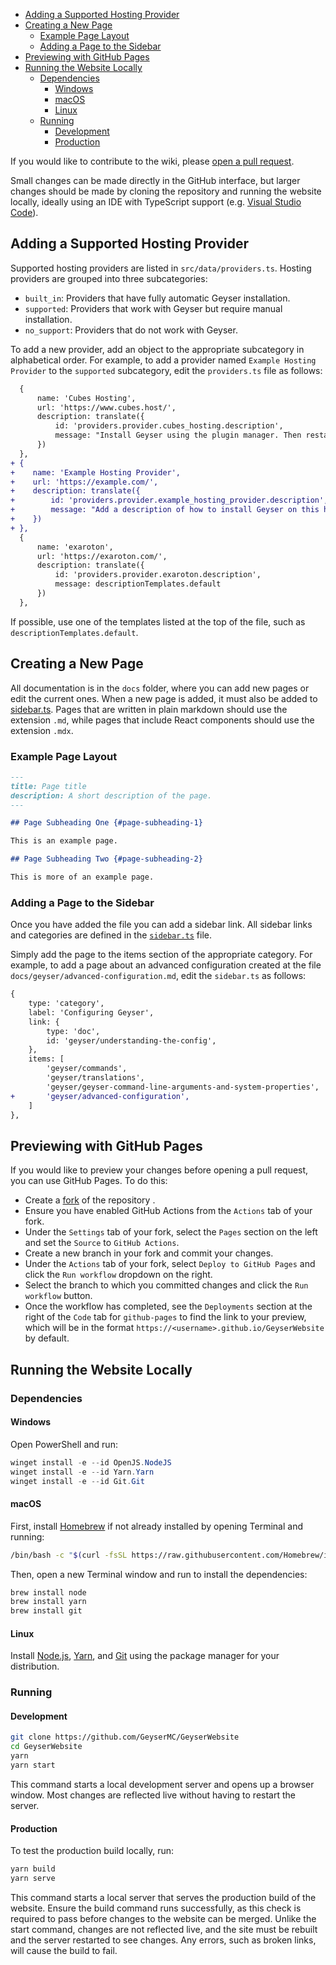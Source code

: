 - [Adding a Supported Hosting Provider](#adding-a-supported-hosting-provider)
- [Creating a New Page](#creating-a-new-page)
   * [Example Page Layout](#example-page-layout)
   * [Adding a Page to the Sidebar](#adding-a-page-to-the-sidebar)
- [Previewing with GitHub Pages](#previewing-with-github-pages)
- [Running the Website Locally](#running-the-website-locally)
   * [Dependencies](#dependencies)
      + [Windows](#windows)
      + [macOS](#macos)
      + [Linux](#linux)
   * [Running](#running)
      + [Development](#development)
      + [Production](#production)

If you would like to contribute to the wiki, please [open a pull request](https://github.com/GeyserMC/GeyserWebsite/pulls).

Small changes can be made directly in the GitHub interface, but larger changes should be made by cloning the repository and running the website locally, ideally using an IDE with TypeScript support (e.g. [Visual Studio Code](https://code.visualstudio.com/)).

## Adding a Supported Hosting Provider

Supported hosting providers are listed in `src/data/providers.ts`. Hosting providers are grouped into three subcategories:

- `built_in`: Providers that have fully automatic Geyser installation.
- `supported`: Providers that work with Geyser but require manual installation.
- `no_support`: Providers that do not work with Geyser.

To add a new provider, add an object to the appropriate subcategory in alphabetical order. For example, to add a provider named `Example Hosting Provider` to the `supported` subcategory, edit the `providers.ts` file as follows:

```diff
  {
      name: 'Cubes Hosting',
      url: 'https://www.cubes.host/',
      description: translate({
          id: 'providers.provider.cubes_hosting.description',
          message: "Install Geyser using the plugin manager. Then restart the server and Geyser will run on an additional port - you can check it in the server console. Geyser-Standalone can be set up through a support ticket."
      })
  },
+ {
+    name: 'Example Hosting Provider',
+    url: 'https://example.com/',
+    description: translate({
+        id: 'providers.provider.example_hosting_provider.description',
+        message: "Add a description of how to install Geyser on this hosting provider."
+    })
+ },
  {
      name: 'exaroton',
      url: 'https://exaroton.com/',
      description: translate({
          id: 'providers.provider.exaroton.description',
          message: descriptionTemplates.default
      })
  },
```

If possible, use one of the templates listed at the top of the file, such as `descriptionTemplates.default`.

## Creating a New Page

All documentation is in the `docs` folder, where you can add new pages or edit the current ones. When a new page is added, it must also be added to [sidebar.ts](sidebar.ts). Pages that are written in plain markdown should use the extension `.md`, while pages that include React components should use the extension `.mdx`.

### Example Page Layout

```md
---
title: Page title
description: A short description of the page.
---

## Page Subheading One {#page-subheading-1}

This is an example page.

## Page Subheading Two {#page-subheading-2}

This is more of an example page.
```

### Adding a Page to the Sidebar

Once you have added the file you can add a sidebar link. All sidebar links and categories are defined in the [`sidebar.ts`](sidebar.ts) file.

Simply add the page to the items section of the appropriate category. For example, to add a page about an advanced configuration created at the file `docs/geyser/advanced-configuration.md`, edit the `sidebar.ts` as follows:

```diff
{
    type: 'category',
    label: 'Configuring Geyser',
    link: {
        type: 'doc',
        id: 'geyser/understanding-the-config',
    },
    items: [
        'geyser/commands',
        'geyser/translations',
        'geyser/geyser-command-line-arguments-and-system-properties',
+       'geyser/advanced-configuration',
    ]
},
```

## Previewing with GitHub Pages

If you would like to preview your changes before opening a pull request, you can use GitHub Pages. To do this:
- Create a [fork](https://github.com/GeyserMC/GeyserWebsite/fork) of the repository .
- Ensure you have enabled GitHub Actions from the `Actions` tab of your fork. 
- Under the `Settings` tab of your fork, select the `Pages` section on the left and set the `Source` to `GitHub Actions`.
- Create a new branch in your fork and commit your changes.
- Under the `Actions` tab of your fork, select `Deploy to GitHub Pages` and click the `Run workflow` dropdown on the right.
- Select the branch to which you committed changes and click the `Run workflow` button.
- Once the workflow has completed, see the `Deployments` section at the right of the `Code` tab for `github-pages` to find the link to your preview, which will be in the format `https://<username>.github.io/GeyserWebsite` by default. 

## Running the Website Locally

### Dependencies

#### Windows

Open PowerShell and run:

```ps1
winget install -e --id OpenJS.NodeJS
winget install -e --id Yarn.Yarn
winget install -e --id Git.Git
```

#### macOS

First, install [Homebrew](https://brew.sh/) if not already installed by opening Terminal and running:

```bash
/bin/bash -c "$(curl -fsSL https://raw.githubusercontent.com/Homebrew/install/HEAD/install.sh)"
```

Then, open a new Terminal window and run to install the dependencies:

```bash
brew install node
brew install yarn
brew install git
```

#### Linux

Install [Node.js](https://nodejs.org/en/download/package-manager/), [Yarn](https://classic.yarnpkg.com/en/docs/install), and [Git](https://git-scm.com/book/en/v2/Getting-Started-Installing-Git) using the package manager for your distribution.

### Running

#### Development

```sh
git clone https://github.com/GeyserMC/GeyserWebsite
cd GeyserWebsite
yarn
yarn start
```

This command starts a local development server and opens up a browser window. Most changes are reflected live without having to restart the server.

#### Production

To test the production build locally, run:

```sh
yarn build
yarn serve
```

This command starts a local server that serves the production build of the website. Ensure the build command runs successfully, as this check is required to pass before changes to the website can be merged. Unlike the start command, changes are not reflected live, and the site must be rebuilt and the server restarted to see changes. Any errors, such as broken links, will cause the build to fail.